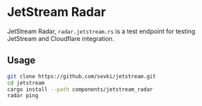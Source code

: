 # JetStream Radar

JetStream Radar, `radar.jetstream.rs` is a test endpoint for testing JetStream and Cloudflare integration.

## Usage

```sh
git clone https://github.com/sevki/jetstream.git
cd jetstream
cargo install --path components/jetstream_radar
radar ping
```
